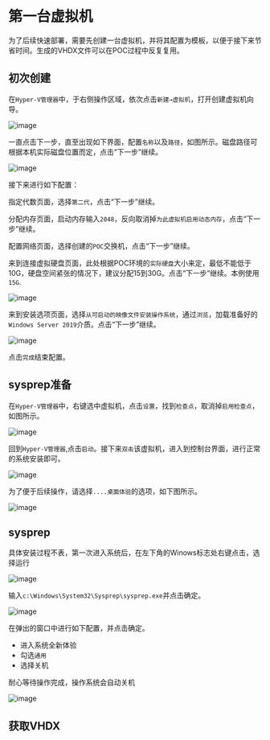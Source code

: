 # 第一台虚拟机

为了后续快速部署，需要先创建一台虚拟机，并将其配置为模板，以便于接下来节省时间。生成的VHDX文件可以在POC过程中反复复用。

## 初次创建

在`Hyper-V管理器`中，于右侧操作区域，依次点击`新建→虚拟机`，打开创建虚拟机向导。

![image](.gitbook/assets/20210706104418.png)

一直点击下一步，直至出现如下界面，配置`名称`以及`路径`，如图所示。磁盘路径可根据本机实际磁盘位置而定，点击“下一步”继续。

![image](.gitbook/assets/20210706104638.png)

接下来进行如下配置：

指定代数页面，选择`第二代`，点击“下一步”继续。

分配内存页面，启动内存输入`2048`，反向取消掉`为此虚拟机启用动态内存`，点击“下一步”继续。

配置网络页面，选择创建的`POC`交换机，点击“下一步”继续。

来到连接虚拟硬盘页面，此处根据POC环境的`实际硬盘`大小来定，最低不能低于10G，硬盘空间紧张的情况下，建议分配15到30G。点击“下一步”继续。本例使用`15G`.

![image](.gitbook/assets/20210706105025.png)

来到安装选项页面，选择`从可启动的映像文件安装操作系统`，通过`浏览`，加载准备好的`Windows Server 2019`介质。点击“下一步”继续。

![image](.gitbook/assets/20210706105236.png)

点击`完成`结束配置。

## sysprep准备

在`Hyper-V管理器`中，右键选中虚拟机，点击`设置`，找到`检查点`，取消掉`启用检查点`，如图所示。

![image](.gitbook/assets/20210706110543.png)

回到`Hyper-V管理器`,点击`启动`。接下来`双击`该虚拟机，进入到控制台界面，进行正常的系统安装即可。

![image](.gitbook/assets/20210706110559.png)

为了便于后续操作，请选择`....桌面体验`的选项，如下图所示。

 ![image](.gitbook/assets/20210706110614.png)

## sysprep

具体安装过程不表，第一次进入系统后，在左下角的Winows标志处右键点击，选择运行

![image](.gitbook/assets/20210706111449.png)

输入`c:\Windows\System32\Sysprep\sysprep.exe`并点击确定。

![image](.gitbook/assets/20210706111556.png)

在弹出的窗口中进行如下配置，并点击确定。

- 进入系统全新体验
- 勾选`通用`
- 选择关机

耐心等待操作完成，操作系统会自动关机

![image](.gitbook/assets/20210706111650.png)

## 获取VHDX

